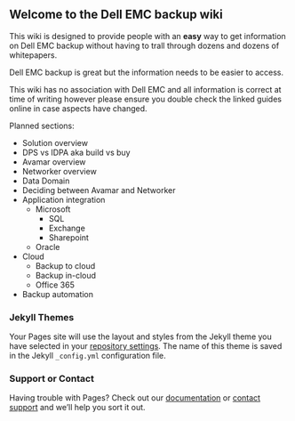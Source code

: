 ## Welcome to the Dell EMC backup wiki

This wiki is designed to provide people with an **easy** way to get information on Dell EMC backup without having to trall through dozens and dozens of whitepapers.

Dell EMC backup is great but the information needs to be easier to access.

This wiki has no association with Dell EMC and all information is correct at time of writing however please ensure you double check the linked guides online in case aspects have changed.

Planned sections:
* Solution overview
* DPS vs IDPA aka build vs buy
* Avamar overview
* Networker overview
* Data Domain
* Deciding between Avamar and Networker
* Application integration
  * Microsoft
      * SQL
      * Exchange
      * Sharepoint
  * Oracle
* Cloud
  * Backup to cloud
  * Backup in-cloud
  * Office 365
* Backup automation
 


### Jekyll Themes

Your Pages site will use the layout and styles from the Jekyll theme you have selected in your [repository settings](https://github.com/backupwiki/dellemc/settings). The name of this theme is saved in the Jekyll `_config.yml` configuration file.

### Support or Contact

Having trouble with Pages? Check out our [documentation](https://help.github.com/categories/github-pages-basics/) or [contact support](https://github.com/contact) and we’ll help you sort it out.
